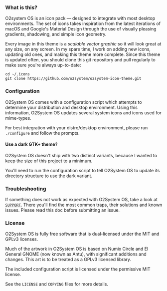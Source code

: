 ### What is this?
O2system OS is an icon pack &mdash; designed to integrate with most
desktop environments. The set of icons takes inspiration from the latest
iterations of macOS and Google's Material Design through the use of
visually pleasing gradients, shadowing, and simple icon geometry.

Every image in this theme is a _scalable vector graphic_ so it will look
great at any size, on any screen. In my spare time, I work on adding new
icons, updating old ones, and making this theme more complete. Since
this theme is updated often, you should clone this git repository and
pull regularly to make sure you're always up-to-date:

```
cd ~/.icons
git clone https://github.com/o2system/o2system-icon-theme.git
```

### Configuration
O2System OS comes with a configuration script which attempts to
determine your distribution and desktop environment. Using this
information, O2System OS updates several system icons and icons used
for mime-types.

For best integration with your distro/desktop environment, please run
`./configure` and follow the prompts.

#### Use a dark GTK+ theme?
O2System OS doesn't ship with two distinct variants, because I wanted
to keep the size of this project to a minimum.

You'll need to run the configuration script to tell O2System OS to
update its directory structure to use the dark variant.

### Troubleshooting
If something does not work as expected with O2System OS, take a look at
[`SUPPORT`](.github/SUPPORT.md). There you'll find the most common
traps, their solutions and known issues. Please read this doc before
submitting an issue.

### License
O2System OS is fully free software that is dual-licensed under the MIT
and GPLv3 licenses.

Much of the artwork in O2System OS is based on Numix Circle and El
General GNOME (now known as Antu), with significant additions and
changes. This art is to be treated as a GPLv3 licensed library.

The included configuration script is licensed under the permissive MIT
license.

See the `LICENSE` and `COPYING` files for more details.